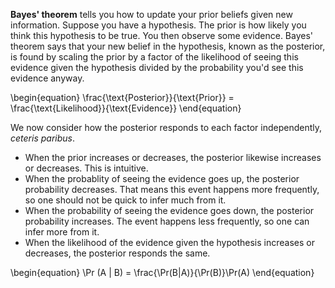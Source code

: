 **Bayes' theorem** tells you how to update your prior beliefs given new information. Suppose you have a hypothesis. The prior is how likely you think this hypothesis to be true. You then observe some evidence. Bayes' theorem says that your new belief in the hypothesis, known as the posterior, is found by scaling the prior by a factor of the likelihood of seeing this evidence given the hypothesis divided by the probability you'd see this evidence anyway.

\begin{equation}
\frac{\text{Posterior}}{\text{Prior}} = \frac{\text{Likelihood}}{\text{Evidence}}
\end{equation}

We now consider how the posterior responds to each factor independently, _ceteris paribus_.

* When the prior increases or decreases, the posterior likewise increases or decreases. This is intuitive.
* When the probablity of seeing the evidence goes up, the posterior probability decreases. That means this event happens more frequently, so one should not be quick to infer much from it.
* When the probability of seeing the evidence goes down, the posterior probability increases. The event happens less frequently, so one can infer more from it.
* When the likelihood of the evidence given the hypothesis increases or decreases, the posterior responds the same. 


\begin{equation}
\Pr (A | B) = \frac{\Pr(B|A)}{\Pr(B)}\Pr(A)
\end{equation}
